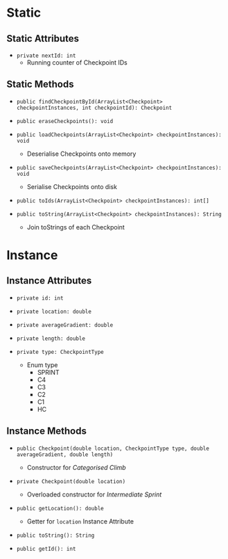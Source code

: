 # Static
## Static Attributes
- `private nextId: int`
	- Running counter of Checkpoint IDs
## Static Methods
- `public findCheckpointById(ArrayList<Checkpoint> checkpointInstances, int checkpointId): Checkpoint`

- `public eraseCheckpoints(): void`
- `public loadCheckpoints(ArrayList<Checkpoint> checkpointInstances): void`
	- Deserialise Checkpoints onto memory
- `public saveCheckpoints(ArrayList<Checkpoint> checkpointInstances): void`
	- Serialise Checkpoints onto disk

- `public toIds(ArrayList<Checkpoint> checkpointInstances): int[]`
- `public toString(ArrayList<Checkpoint> checkpointInstances): String`
	- Join toStrings of each Checkpoint
# Instance
## Instance Attributes
- `private id: int`

- `private location: double`
- `private averageGradient: double`
- `private length: double`
- `private type: CheckpointType`
	- Enum type
		- SPRINT
		- C4
		- C3
		- C2
		- C1
		- HC
## Instance Methods
- `public Checkpoint(double location, CheckpointType type, double averageGradient, double length)`
	- Constructor for *Categorised Climb*
- `private Checkpoint(double location)`
	- Overloaded constructor for *Intermediate Sprint*

- `public getLocation(): double`
	- Getter for `location` Instance Attribute

- `public toString(): String`
- `public getId(): int`